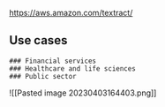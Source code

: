 https://aws.amazon.com/textract/

## Use cases

	### Financial services
	### Healthcare and life sciences
	### Public sector

![[Pasted image 20230403164403.png]] 

